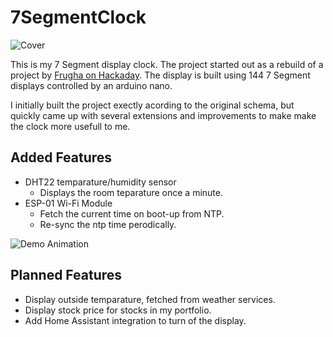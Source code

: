 # 7SegmentClock

![Cover](../assets/Cover.jpeg)

This is my 7 Segment display clock. The project started out as a rebuild of a
project by [Frugha on Hackaday][1]. The display is built using 144 7 Segment
displays controlled by an arduino nano.

I initially built the project exectly acording to the original schema, but
quickly came up with several extensions and improvements to make make the clock
more usefull to me.


## Added Features

- DHT22 temparature/humidity sensor
  - Displays the room teparature once a minute.
- ESP-01 Wi-Fi Module
  - Fetch the current time on boot-up from NTP.
  - Re-sync the ntp time perodically.

![Demo Animation](../assets/Demo.gif?raw=true)


## Planned Features

- Display outside temparature, fetched from weather services.
- Display stock price for stocks in my portfolio.
- Add Home Assistant integration to turn of the display.


[1]: https://hackaday.io/project/169632-7-segment-display-array-clock